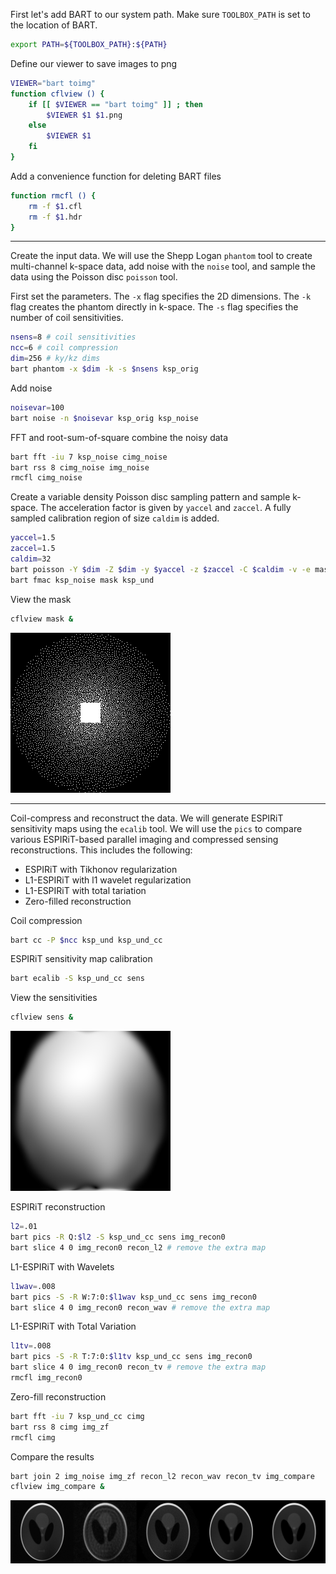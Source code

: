 First let's add BART to our system path. Make sure `TOOLBOX_PATH` is set to the location of BART.
```bash
export PATH=${TOOLBOX_PATH}:${PATH}
```

Define our viewer to save images to png
```bash
VIEWER="bart toimg"
function cflview () {
	if [[ $VIEWER == "bart toimg" ]] ; then
		$VIEWER $1 $1.png
	else
		$VIEWER $1
	fi
}
```

Add a convenience function for deleting BART files
```bash
function rmcfl () {
	rm -f $1.cfl
	rm -f $1.hdr
}
```

---

Create the input data. We will use the Shepp Logan `phantom` tool to create 
multi-channel k-space data, add noise with the `noise` tool, and sample the data using
the Poisson disc `poisson` tool.

First set the parameters. The `-x` flag specifies the 2D dimensions. The `-k` flag creates the phantom directly in k-space.
The `-s` flag specifies the number of coil sensitivities.
```bash
nsens=8 # coil sensitivities
ncc=6 # coil compression
dim=256 # ky/kz dims
bart phantom -x $dim -k -s $nsens ksp_orig
```

Add noise
```bash
noisevar=100
bart noise -n $noisevar ksp_orig ksp_noise
```

FFT and root-sum-of-square combine the noisy data
```bash
bart fft -iu 7 ksp_noise cimg_noise
bart rss 8 cimg_noise img_noise
rmcfl cimg_noise
```

Create a variable density Poisson disc sampling pattern and sample k-space. The acceleration factor is given by `yaccel` and `zaccel`.
A fully sampled calibration region of size `caldim` is added.
```bash
yaccel=1.5
zaccel=1.5
caldim=32
bart poisson -Y $dim -Z $dim -y $yaccel -z $zaccel -C $caldim -v -e mask
bart fmac ksp_noise mask ksp_und
```

View the mask
```bash
cflview mask &
```

![](images/mask.png?raw=true)


---

Coil-compress and reconstruct the data. We will generate ESPIRiT sensitivity maps using the `ecalib` tool. We will use
the `pics` to compare various ESPIRiT-based parallel imaging and compressed sensing reconstructions. This includes the
following:
* ESPIRiT with Tikhonov regularization
* L1-ESPIRiT with l1 wavelet regularization
* L1-ESPIRiT with total tariation
* Zero-filled reconstruction

Coil compression
```bash
bart cc -P $ncc ksp_und ksp_und_cc
```

ESPIRiT sensitivity map calibration
```bash
bart ecalib -S ksp_und_cc sens
```

View the sensitivities
```bash
cflview sens &
```
![](images/sens-0000.png?raw=true)

ESPIRiT reconstruction
```bash
l2=.01
bart pics -R Q:$l2 -S ksp_und_cc sens img_recon0
bart slice 4 0 img_recon0 recon_l2 # remove the extra map
```

L1-ESPIRiT with Wavelets
```bash
l1wav=.008
bart pics -S -R W:7:0:$l1wav ksp_und_cc sens img_recon0
bart slice 4 0 img_recon0 recon_wav # remove the extra map
```

L1-ESPIRiT with Total Variation
```bash
l1tv=.008
bart pics -S -R T:7:0:$l1tv ksp_und_cc sens img_recon0
bart slice 4 0 img_recon0 recon_tv # remove the extra map
rmcfl img_recon0
```

Zero-fill reconstruction
```bash
bart fft -iu 7 ksp_und_cc cimg
bart rss 8 cimg img_zf
rmcfl cimg
```

Compare the results
```bash
bart join 2 img_noise img_zf recon_l2 recon_wav recon_tv img_compare
cflview img_compare &
```
![](images/img_compare.png?raw=true)
